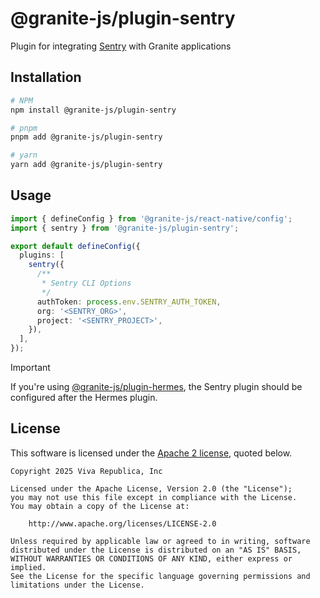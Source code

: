 # @granite-js/plugin-sentry

Plugin for integrating [Sentry](https://sentry.io) with Granite applications

## Installation

```bash
# NPM
npm install @granite-js/plugin-sentry

# pnpm
pnpm add @granite-js/plugin-sentry

# yarn
yarn add @granite-js/plugin-sentry
```

## Usage

```ts
import { defineConfig } from '@granite-js/react-native/config';
import { sentry } from '@granite-js/plugin-sentry';

export default defineConfig({
  plugins: [
    sentry({
      /**
       * Sentry CLI Options
       */
      authToken: process.env.SENTRY_AUTH_TOKEN,
      org: '<SENTRY_ORG>',
      project: '<SENTRY_PROJECT>',
    }),
  ],
});
```

> [!IMPORTANT]  
> If you're using [@granite-js/plugin-hermes](https://github.com/toss/granite/tree/main/packages/plugin-hermes), the Sentry plugin should be configured after the Hermes plugin.

## License

This software is licensed under the [Apache 2 license](LICENSE), quoted below.

```
Copyright 2025 Viva Republica, Inc

Licensed under the Apache License, Version 2.0 (the "License");
you may not use this file except in compliance with the License.
You may obtain a copy of the License at:

    http://www.apache.org/licenses/LICENSE-2.0

Unless required by applicable law or agreed to in writing, software
distributed under the License is distributed on an "AS IS" BASIS,
WITHOUT WARRANTIES OR CONDITIONS OF ANY KIND, either express or implied.
See the License for the specific language governing permissions and
limitations under the License.

```
